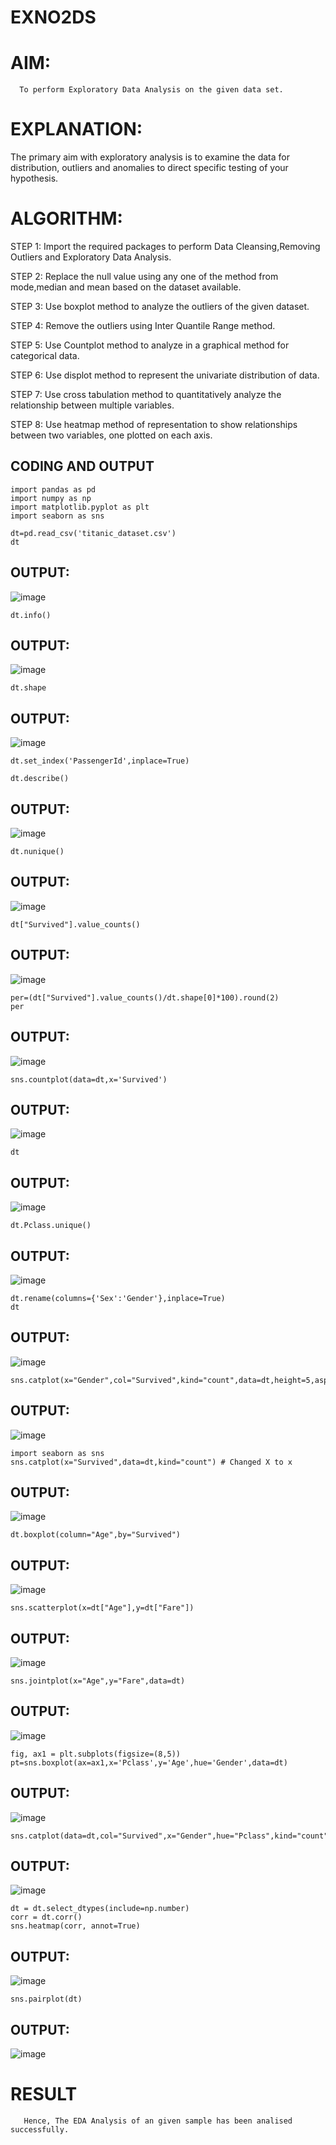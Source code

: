 # EXNO2DS
# AIM:
      To perform Exploratory Data Analysis on the given data set.
      
# EXPLANATION:
  The primary aim with exploratory analysis is to examine the data for distribution, outliers and anomalies to direct specific testing of your hypothesis.
  
# ALGORITHM:
STEP 1: Import the required packages to perform Data Cleansing,Removing Outliers and Exploratory Data Analysis.

STEP 2: Replace the null value using any one of the method from mode,median and mean based on the dataset available.

STEP 3: Use boxplot method to analyze the outliers of the given dataset.

STEP 4: Remove the outliers using Inter Quantile Range method.

STEP 5: Use Countplot method to analyze in a graphical method for categorical data.

STEP 6: Use displot method to represent the univariate distribution of data.

STEP 7: Use cross tabulation method to quantitatively analyze the relationship between multiple variables.

STEP 8: Use heatmap method of representation to show relationships between two variables, one plotted on each axis.

## CODING AND OUTPUT
```PY
import pandas as pd
import numpy as np
import matplotlib.pyplot as plt
import seaborn as sns
```
```PY
dt=pd.read_csv('titanic_dataset.csv')
dt
```
## OUTPUT:
![image](https://github.com/user-attachments/assets/7a5a6753-d9a6-4639-acb8-00ba9273cf53)

```PY
dt.info()
```

## OUTPUT:
![image](https://github.com/user-attachments/assets/e01bc954-b26e-4629-8b6d-600631332425)

```PY
dt.shape
```

## OUTPUT:
![image](https://github.com/user-attachments/assets/b1175bae-0558-46fa-ba29-efdeecb5ebc4)

```PY
dt.set_index('PassengerId',inplace=True)
```
```PY
dt.describe()
```

## OUTPUT:
![image](https://github.com/user-attachments/assets/84d61da5-6986-497d-8968-614225422099)

```PY
dt.nunique()
```

## OUTPUT:
![image](https://github.com/user-attachments/assets/c9208630-5b8c-4823-823d-eca0792130dc)

```PY
dt["Survived"].value_counts()
```

## OUTPUT:
![image](https://github.com/user-attachments/assets/cf79bcec-fa6b-4fbf-ae9a-2e61f2aaa587)

```PY
per=(dt["Survived"].value_counts()/dt.shape[0]*100).round(2)
per
```

## OUTPUT:
![image](https://github.com/user-attachments/assets/267215bd-4b2e-46bf-855b-19f82f261ddc)

```PY
sns.countplot(data=dt,x='Survived')
```

## OUTPUT:
![image](https://github.com/user-attachments/assets/eeaf076e-b1c4-49a1-b931-05aea17c340f)

```PY
dt
```

## OUTPUT:
![image](https://github.com/user-attachments/assets/62421596-5661-417e-ba4e-5d0a342f4e7c)

```PY
dt.Pclass.unique()
```

## OUTPUT:
![image](https://github.com/user-attachments/assets/f85ffc4d-68a8-4895-921e-008afc6cacc2)

```PY
dt.rename(columns={'Sex':'Gender'},inplace=True)
dt
```
## OUTPUT:
![image](https://github.com/user-attachments/assets/a152ca4b-22c7-49d2-8474-8f404c0d2c84)

```PY
sns.catplot(x="Gender",col="Survived",kind="count",data=dt,height=5,aspect=.7)
```
## OUTPUT:
![image](https://github.com/user-attachments/assets/3eed7a03-863f-43b6-9365-bfa71b42c299)

```PY
import seaborn as sns
sns.catplot(x="Survived",data=dt,kind="count") # Changed X to x
```

## OUTPUT:
![image](https://github.com/user-attachments/assets/83111cc8-528a-43d6-8847-9e951870ae67)

```PY
dt.boxplot(column="Age",by="Survived")
```

## OUTPUT:
![image](https://github.com/user-attachments/assets/ec303f67-ade2-4222-983a-76f16235bce5)

```PY
sns.scatterplot(x=dt["Age"],y=dt["Fare"])
```

## OUTPUT:
![image](https://github.com/user-attachments/assets/22952110-5d60-435d-98b8-f4fc9ab880a3)

```PY
sns.jointplot(x="Age",y="Fare",data=dt)
```

## OUTPUT:
![image](https://github.com/user-attachments/assets/6c564d00-4eb5-4a09-82b9-373fe8f87499)

```PY
fig, ax1 = plt.subplots(figsize=(8,5))
pt=sns.boxplot(ax=ax1,x='Pclass',y='Age',hue='Gender',data=dt)
```
## OUTPUT:
![image](https://github.com/user-attachments/assets/d303b23e-baa7-4f1c-81da-e2f00bbcce18)

```PY
sns.catplot(data=dt,col="Survived",x="Gender",hue="Pclass",kind="count")
```

## OUTPUT:
![image](https://github.com/user-attachments/assets/d5f868b5-e493-42b6-bdee-3b3a618c36d8)

```PY
dt = dt.select_dtypes(include=np.number)
corr = dt.corr()
sns.heatmap(corr, annot=True)
```

## OUTPUT:
![image](https://github.com/user-attachments/assets/7ae16a9f-a986-4f09-82d0-d98bb52fe3d5)

```PY
sns.pairplot(dt)
```

## OUTPUT:
![image](https://github.com/user-attachments/assets/35a0b54c-4923-40ae-bdbe-e9e917adebba)

# RESULT
       Hence, The EDA Analysis of an given sample has been analised successfully.
